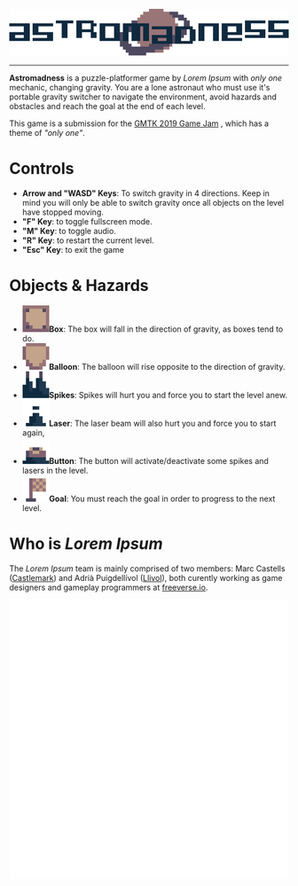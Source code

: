 ![](assets/title.gif)

------

**Astromadness** is a puzzle-platformer game by *Lorem Ipsum* with *only one* mechanic, changing gravity. You are a lone astronaut who must use it's portable gravity switcher to navigate the environment, avoid hazards and obstacles and reach the goal at the end of each level.

This game is a submission for the [GMTK 2019 Game Jam](https://itch.io/jam/gmtk-2019) , which has a theme of *"only one"*. 

# Controls

*   **Arrow and "WASD" Keys**: To switch gravity in 4 directions. Keep in mind you will only be able to switch gravity once all objects on the level have stopped moving.
*   **"F" Key**: to toggle fullscreen mode.
*   **"M" Key**: to toggle audio.
*   **"R" Key**: to restart the current level.
*   **"Esc" Key**: to exit the game

# Objects & Hazards

*   ![](assets/hazards-box.png)**Box**: The box will fall in the direction of gravity, as boxes tend to do.
*   ![](assets/hazards-baloon.png)**Balloon**: The balloon will rise opposite to the direction of gravity.
*   ![](assets/hazards-spikes1.png)**Spikes**: Spikes will hurt you and force you to start the level anew.
*   ![](assets/hazards-laser1.png)**Laser**: The laser beam will also hurt you and force you to start again,
*   ![](assets/hazards-button1.png)**Button**: The button will activate/deactivate some spikes and lasers in the level.
*   ![](assets/hazards-goal.png)**Goal**: You must reach the goal in order to progress to the next level.

# Who is *Lorem Ipsum*

The *Lorem Ipsum* team is mainly comprised of two members: Marc Castells ([Castlemark](https://castlemark.github.io)) and Adrià Puigdellívol ([Llivol](https://github.com/Llivol?tab=repositories)), both curently working as game designers and gameplay programmers at [freeverse.io](https://www.freeverse.io).

![](assets/lorem_ipsum.gif)